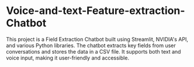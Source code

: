 # Voice-and-text-Feature-extraction-Chatbot
This project is a Field Extraction Chatbot built using Streamlit, NVIDIA's API, and various Python libraries. The chatbot extracts key fields from user conversations and stores the data in a CSV file. It supports both text and voice input, making it user-friendly and accessible.
